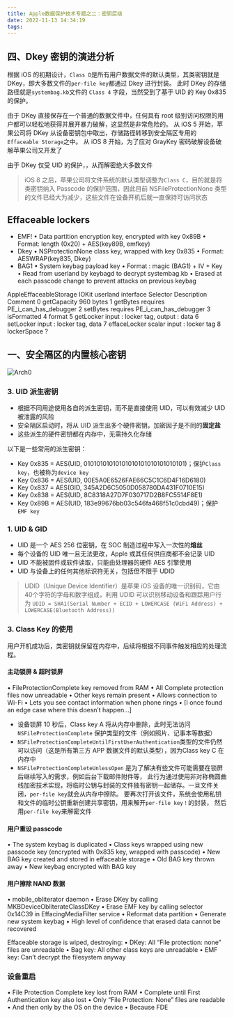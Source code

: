```yaml
---
title: Apple数据保护技术专题之二：密钥层级
date: 2022-11-13 14:34:19
tags:
---
```



## 四、Dkey 密钥的演进分析

根据 iOS 的初期设计，`Class D`是所有用户数据文件的默认类型，其类密钥就是 DKey，即大多数文件的`per-file key`都通过 Dkey 进行封装。
此时 DKey 的存储路径就是`systembag.kb`文件的 `Class 4` 字段，当然受到了基于 UID 的 Key 0x835 的保护。

由于 DKey 直接保存在一个普通的数据文件中，任何具有 root 级别访问权限的用户都可以轻松地获得并展开暴力破解，这显然是非常危险的。
从 iOS 5 开始，苹果公司将 DKey 从设备密钥包中取出，存储路径转移到安全隔区专用的`Effaceable Storage`之中。
从 iOS 8 开始，为了应对 GrayKey 密码破解设备破解苹果公司又开发了


由于 DKey 仅受 UID 的保护，，从而解密绝大多数文件
> iOS 8 之后，苹果公司将文件系统的默认类型调整为`Class C`，目的就是将类密钥纳入 Passcode 的保护范围，因此目前 NSFileProtectionNone 类型的文件已经大为减少，这些文件在设备开机后就一直保持可访问状态

## Effaceable lockers

- EMF!
    • Data partition encryption key, encrypted with key 0x89B
    • Format: length (0x20) + AES(key89B, emfkey)
- Dkey
    • NSProtectionNone class key, wrapped with key 0x835
    • Format: AESWRAP(key835, Dkey)
- BAG1
    • System keybag payload key
    • Format : magic (BAG1) + IV + Key
    • Read from userland by keybagd to decrypt systembag.kb
    • Erased at each passcode change to prevent attacks on previous keybag


AppleEffaceableStorage IOKit userland interface
Selector Description Comment
0 getCapacity 960 bytes
1 getBytes requires PE_i_can_has_debugger
2 setBytes requires PE_i_can_has_debugger
3 isFormatted
4 format
5 getLocker input : locker tag, output : data
6 setLocker input : locker tag, data
7 effaceLocker scalar input : locker tag
8 lockerSpace ?


## 一、安全隔区的内置核心密钥

![Arch0](arch0.jpg)

### 3. UID 派生密钥

- 根据不同用途使用各自的派生密钥，而不是直接使用 UID，可以有效减少 UID 被泄露的风险
- 安全隔区启动时，将从 UID 派生出多个硬件密钥，加密因子是不同的**固定盐**
- 这些派生的硬件密钥都在内存中，无需持久化存储

以下是一些常用的派生密钥：

- Key 0x835 = AES(UID, 01010101010101010101010101010101)；保护`Class key`，也被称为`device key`
- Key 0x836 = AES(UID, 00E5A0E6526FAE66C5C1C6D4F16D6180)
- Key 0x837 = AES(GID, 345A2D6C5050D058780DA431F0710E15)
- Key 0x838 = AES(UID, 8C8318A27D7F030717D2B8FC5514F8E1)
- Key 0x89B = AES(UID, 183e99676bb03c546fa468f51c0cbd49)；保护`EMF key`

### 1. UID & GID

- UID 是一个 AES 256 位密钥，在 SOC 制造过程中写入一次性的**熔丝**
- 每个设备的 UID 唯一且无法更改，Apple 或其任何供应商都不会记录 UID
- UID 不能被固件或软件读取，只能由处理器的硬件 AES 引擎使用
- UID 与设备上的任何其他标识符无关，包括但不限于 UDID

> UDID（Unique Device Identifier）是苹果 iOS 设备的唯一识别码，它由40个字符的字母和数字组成，利用 UDID 可以识别移动设备和跟踪用户行为
> `UDID = SHA1(Serial Number + ECID + LOWERCASE (WiFi Address) + LOWERCASE(Bluetooth Address))`

### 3. Class Key 的使用

用户开机成功后，类密钥就保留在内存中，后续将根据不同事件触发相应的处理流程。

#### 主动锁屏 & 超时锁屏

• FileProtectionComplete key removed from RAM
• All Complete protection files now unreadable
• Other keys remain present
• Allows connection to Wi-Fi 
• Lets you see contact information when phone rings
• [I once found an edge case where this doesn’t happen…]

- 设备锁屏 10 秒后，Class key A 将从内存中删除，此时无法访问 `NSFileProtectionComplete` 保护类型的文件（例如照片、记事本等数据）
- `NSFileProtectionCompleteUntilFirstUserAuthentication`类型的文件仍然可以访问（这是所有第三方 APP 数据文件的默认类型），因为Class key C 在内存中
- `NSFileProtectionCompleteUnlessOpen` 是为了解决有些文件可能需要在锁屏后继续写入的需求，例如后台下载邮件附件等，
    此行为通过使用非对称椭圆曲线加密技术实现，将临时公钥与封装的文件独有密钥一起储存。一旦文件关闭，`per-file key`就会从内存中擦除。
    要再次打开该文件，系统会使用私钥和文件的临时公钥重新创建共享密钥，用来解开`per-file key！`的封装， 然后用`per-file key`来解密文件

#### 用户重设 passcode

• The system keybag is duplicated
• Class keys wrapped using new passcode key (encrypted 
with 0x835 key, wrapped with passcode)
• New BAG key created and stored in effaceable storage
• Old BAG key thrown away
• New keybag encrypted with BAG key

#### 用户擦除 NAND 数据

• mobile_obliterator daemon
• Erase DKey by calling MKBDeviceObliterateClassDKey
• Erase EMF key by calling selector 0x14C39 in EffacingMediaFilter service
• Reformat data partition
• Generate new system keybag
• High level of confidence that erased data cannot be recovered

Effaceable storage is wiped, destroying:
• DKey: All “File protection: none” files are unreadable
• Bag key: All other class keys are unreadable
• EMF key: Can’t decrypt the filesystem anyway

### 设备重启

• File Protection Complete key lost from RAM
• Complete until First Authentication key also lost
• Only “File Protection: None” files are readable
• And then only by the OS on the device
• Because FDE